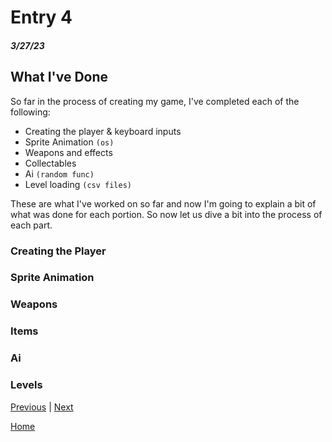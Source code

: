 # Entry 4
##### 3/27/23

## What I've Done

So far in the process of creating my game, I've completed each of the following:
- Creating the player & keyboard inputs
- Sprite Animation `(os)`
- Weapons and effects
- Collectables
- Ai `(random func)`
- Level loading `(csv files)`

These are what I've worked on so far and now I'm going to explain a bit of what was done for each portion. So now let us dive a bit into the process of each part. 

### Creating the Player
### Sprite Animation
### Weapons
### Items
### Ai
### Levels

[Previous](entry03.md) | [Next](entry05.md)

[Home](../README.md)

